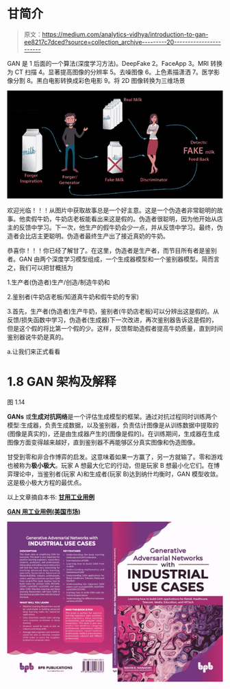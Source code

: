 # 甘简介

> 原文：<https://medium.com/analytics-vidhya/introduction-to-gan-ee8217c7dced?source=collection_archive---------20----------------------->

GAN 是
1 后面的一个算法(深度学习方法)。DeepFake
2。FaceApp
3。MRI 转换为 CT 扫描
4。显著提高图像的分辨率
5。去噪图像
6。上色素描潇洒
7。医学影像分割
8。黑白电影转换成彩色电影
9。将 2D 图像转换为三维场景

![](img/64ef5322d8cc0f9c94274c979d5a444a.png)

欢迎光临！！！从图片中获取故事总是一个好主意。这是一个伪造者非常聪明的故事。他卖假牛奶，牛奶店老板能看出来这是假的。伪造者很聪明，因为他开始从店主的反馈中学习。下一次，他生产的假牛奶会少一点，并从反馈中学习。最终，伪造者会比店主更聪明。伪造者最终生产出了接近真奶的牛奶。

恭喜你！！！你已经了解甘了。在这里，伪造者是生产者，而节目所有者是鉴别者。GAN 由两个深度学习模型组成，一个生成器模型和一个鉴别器模型。简而言之，我们可以把甘概括为

1.生产者(伪造者)生产/创造/制造牛奶和

2.鉴别者(牛奶店老板/知道真牛奶和假牛奶的专家)

3.首先，生产者(伪造者)生产牛奶，鉴别者(牛奶店老板)可以分辨出这是假的。从反馈/损失函数中学习，伪造者(生成器)下一次改进，再次鉴别器告诉这是假的，但是这个假的将比第一个假的少。这样，反馈帮助造假者提高牛奶质量，直到时间鉴别器说牛奶是真的。

a.让我们来正式看看

# **1.8 GAN 架构及解释**

图 1.14

**GANs** 或**生成对抗网络**是一个评估生成模型的框架。通过对抗过程同时训练两个模型:生成器，负责生成数据，以及鉴别器，负责估计图像是从训练数据中提取的(图像是真实的)，还是由生成器产生的(图像是假的)。在训练期间，生成器在生成图像方面变得越来越好，直到鉴别器不再能够区分真实图像和伪造图像。

甘受到零和非合作博弈的启发。这意味着如果一方赢了，另一方就输了。零和游戏也被称为**极小极大**。玩家 A 想最大化它的行动，但是玩家 B 想最小化它们。在博弈理论中，当鉴别者(玩家 A)和生成者(玩家 B)达到纳什均衡时，GAN 模型收敛。这是极小极大方程的最优点。

以上文章摘自本书: [**甘用工业用例**](https://www.amazon.in/Generative-Adversarial-Networks-Industrial-Cases/dp/9389423856/ref=sr_1_2?keywords=navin+manaswi&qid=1583916025&sr=8-2)

[**GAN 用工业用例(美国市场)**](https://www.amazon.com/Generative-Adversarial-Networks-Industrial-Cases/dp/9389423856/ref=sr_1_2?keywords=navin+manaswi&qid=1583916025&sr=8-2)

![](img/8eb89b9d6669888f3ff002bda9504bfd.png)